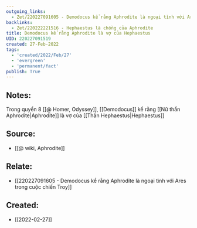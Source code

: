 ```yaml
---
outgoing_links:
  - Zet/220227091605 - Demodocus kể rằng Aphrodite là ngoại tình với Ares trong cuộc chiến Troy
backlinks:
  - Zet/220222221516 - Hephaestus là chồng của Aphrodite
title: Demodocus kể rằng Aphrodite là vợ của Hephaestus
UID: 220227091519
created: 27-Feb-2022
tags:
  - 'created/2022/Feb/27'
  - 'evergreen'
  - 'permanent/fact'
publish: True
---
```

## Notes:
Trong quyển 8 [[@ Homer, Odyssey]], [[Demodocus]] kể rằng [[Nữ thần Aphrodite|Aphrodite]] là vợ của [[Thần Hephaestus|Hephaestus]]

## Source:
- [[@ wiki, Aphrodite]]

## Relate:
- [[220227091605 - Demodocus kể rằng Aphrodite là ngoại tình với Ares trong cuộc chiến Troy]]
## Created:
- [[2022-02-27]]

